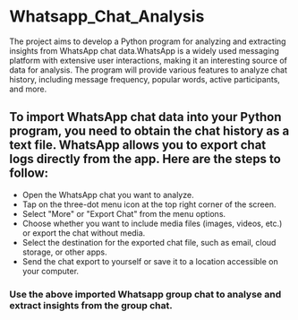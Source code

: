 # Whatsapp_Chat_Analysis
The project aims to develop a Python program for analyzing and extracting insights from WhatsApp chat data.WhatsApp is a widely used messaging platform with extensive user interactions, making it an interesting source of data for analysis. The program will provide various features to analyze chat history, including message frequency, popular words, active participants, and more.

## To import WhatsApp chat data into your Python program, you need to obtain the chat history as a text file. WhatsApp allows you to export chat logs directly from the app. Here are the steps to follow:

* Open the WhatsApp chat you want to analyze.
* Tap on the three-dot menu icon at the top right corner of the screen.
* Select "More" or "Export Chat" from the menu options.
* Choose whether you want to include media files (images, videos, etc.) or export the chat without media.
* Select the destination for the exported chat file, such as email, cloud storage, or other apps.
* Send the chat export to yourself or save it to a location accessible on your computer.


### Use the above imported Whatsapp group chat to analyse and extract insights from the group chat.
